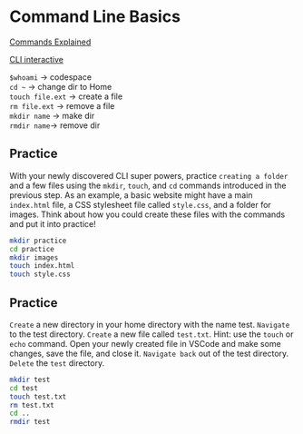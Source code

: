 # Command Line Basics

[Commands Explained](https://www.softcover.io/read/fc6c09de/unix_commands/basics#uid31)

[CLI interactive](https://flashcards.github.io/command_line/introduction.html)

`$whoami` -> codespace  
`cd ~` -> change dir to Home  
`touch file.ext` -> create a file  
`rm file.ext` -> remove a file  
`mkdir name` -> make dir   
`rmdir name`-> remove dir

## Practice
With your newly discovered CLI super powers, practice `creating a folder` and a few files using the `mkdir`, `touch`, and `cd` commands introduced in the previous step. As an example, a basic website might have a main `index.html` file, a CSS stylesheet file called `style.css`, and a folder for images. Think about how you could create these files with the commands and put it into practice!

```bash
mkdir practice
cd practice
mkdir images
touch index.html
touch style.css
```

## Practice
`Create` a new directory in your home directory with the name test.
`Navigate` to the test directory.
`Create` a new file called `test.txt`. Hint: use the `touch` or `echo` command.
Open your newly created file in VSCode and make some changes, save the file, and close it.
`Navigate back` out of the test directory.
`Delete` the `test` directory.

```bash
mkdir test
cd test
touch test.txt
rm test.txt
cd ..
rmdir test
```






